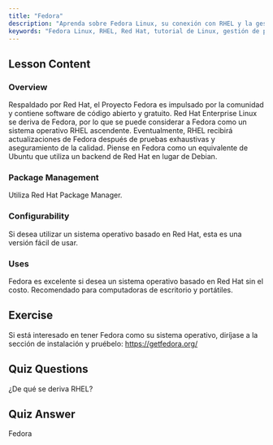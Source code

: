 ```yaml
---
title: "Fedora"
description: "Aprenda sobre Fedora Linux, su conexión con RHEL y la gestión de paquetes. Descubra por qué Fedora es un excelente sistema operativo gratuito basado en Red Hat para principiantes y escritorios."
keywords: "Fedora Linux, RHEL, Red Hat, tutorial de Linux, gestión de paquetes, Linux para principiantes, guía de Linux, sistema operativo gratuito"
---
```


## Lesson Content

### Overview

Respaldado por Red Hat, el Proyecto Fedora es impulsado por la comunidad y contiene software de código abierto y gratuito. Red Hat Enterprise Linux se deriva de Fedora, por lo que se puede considerar a Fedora como un sistema operativo RHEL ascendente. Eventualmente, RHEL recibirá actualizaciones de Fedora después de pruebas exhaustivas y aseguramiento de la calidad. Piense en Fedora como un equivalente de Ubuntu que utiliza un backend de Red Hat en lugar de Debian.

### Package Management

Utiliza Red Hat Package Manager.

### Configurability

Si desea utilizar un sistema operativo basado en Red Hat, esta es una versión fácil de usar.

### Uses

Fedora es excelente si desea un sistema operativo basado en Red Hat sin el costo. Recomendado para computadoras de escritorio y portátiles.

## Exercise

Si está interesado en tener Fedora como su sistema operativo, diríjase a la sección de instalación y pruébelo: <https://getfedora.org/>

## Quiz Questions

¿De qué se deriva RHEL?

## Quiz Answer

Fedora
